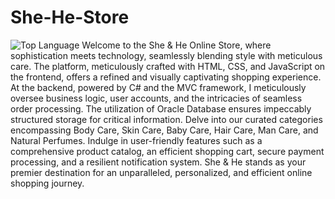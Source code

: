 # She-He-Store
![Top Language](https://img.shields.io/github/languages/top/Islamzsh/She-He-Store)
Welcome to the She & He Online Store, where sophistication meets technology, seamlessly blending style with meticulous care. The platform, meticulously crafted with HTML, CSS, and JavaScript on the frontend, offers a refined and visually captivating shopping experience. At the backend, powered by C# and the MVC framework, I meticulously oversee business logic, user accounts, and the intricacies of seamless order processing. The utilization of Oracle Database ensures impeccably structured storage for critical information. Delve into our curated categories encompassing Body Care, Skin Care, Baby Care, Hair Care, Man Care, and Natural Perfumes. Indulge in user-friendly features such as a comprehensive product catalog, an efficient shopping cart, secure payment processing, and a resilient notification system. She & He stands as your premier destination for an unparalleled, personalized, and efficient online shopping journey.
